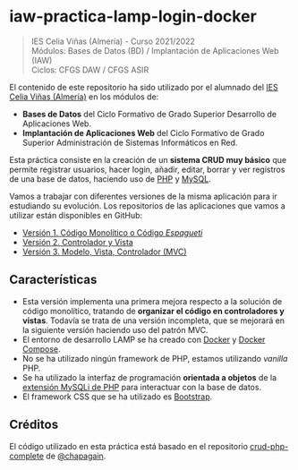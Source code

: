 # iaw-practica-lamp-login-docker

>IES Celia Viñas (Almería) - Curso 2021/2022  
>Módulos: Bases de Datos (BD) / Implantación de Aplicaciones Web (IAW)  
>Ciclos: CFGS DAW / CFGS ASIR  

El contenido de este repositorio ha sido utilizado por el alumnado del [IES Celia Viñas (Almería)][12] en los módulos de:

- **Bases de Datos** del Ciclo Formativo de Grado Superior Desarrollo de Aplicaciones Web.
- **Implantación de Aplicaciones Web** del Ciclo Formativo de Grado Superior Administración de Sistemas Informáticos en Red.

Esta práctica consiste en la creación de un **sistema CRUD muy básico** que permite registrar usuarios, hacer login, añadir, editar, borrar y ver registros de una base de datos, haciendo uso de [PHP][1] y [MySQL][2].

Vamos a trabajar con diferentes versiones de la misma aplicación para ir estudiando su evolución. Los repositorios de las aplicaciones que vamos a utilizar están disponibles en GitHub:

- [Versión 1. Código Monolítico o Código _Espagueti_][9]
- [Versión 2. Controlador y Vista][10]
- [Versión 3. Modelo, Vista, Controlador (MVC)][11]

## Características

- Esta versión implementa una primera mejora respecto a la solución de código monolítico, tratando de **organizar el código en controladores y vistas**. Todavía se trata de una versión incompleta, que se mejorará en la siguiente versión haciendo uso del patrón MVC.
- El entorno de desarrollo LAMP se ha creado con [Docker][3] y [Docker Compose][4].
- No se ha utilizado ningún framework de PHP, estamos utilizando _vanilla_ PHP.
- Se ha utilizado la interfaz de programación **orientada a objetos** de la  [extensión MySQLi de PHP][5] para interactuar con la base de datos.
- El framework CSS que se ha utilizado es [Bootstrap][6].

## Créditos

El código utilizado en esta práctica está basado en el repositorio [crud-php-complete][7] de [@chapagain][8].

[1]: http://www.php.net
[2]: https://www.mysql.com
[3]: https://www.docker.com
[4]: https://docs.docker.com/compose/
[5]: https://www.php.net/manual/es/book.mysqli.php
[6]: https://getbootstrap.com/docs/5.2/getting-started/introduction/
[7]: https://github.com/chapagain/crud-php-complete
[8]: https://github.com/chapagain
[9]: https://github.com/josejuansanchez/iaw-practica-lamp-docker
[10]: https://github.com/josejuansanchez/iaw-practica-lamp-login-docker/
[11]: https://github.com/josejuansanchez/iaw-practica-lamp-mvc-docker
[12]: https://iescelia.org/web/